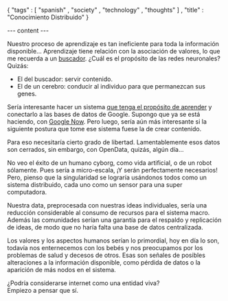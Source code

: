{ "tags" : [
    "spanish"
  , "society"
  , "technology"
  , "thoughts"
  ]
, "title" : "Conocimiento Distribuido"
}

--- content ---

Nuestro proceso de aprendizaje es tan ineficiente para toda la información disponible...
Aprendizaje tiene relación con la asociación de valores,
lo que me recuerda a un [buscador](http://dl.acm.org/citation.cfm?id=1582723).
¿Cuál es el propósito de las redes neuronales? Quizás:

-   El del buscador: servir contenido.
-   El de un cerebro: conducir al individuo para que permanezcan sus genes.

Sería interesante hacer un sistema [que tenga el propósito de aprender](http://en.wikipedia.org/wiki/Machine_learning)
y conectarlo a las bases de datos de Google.
Supongo que ya se está haciendo, con [Google Now](http://www.google.com/landing/now/).
Pero luego, sería aún más interesante si la siguiente postura que tome ese sistema
fuese la de crear contenido.

Para eso necesitaría cierto grado de libertad.
Lamentablemente esos datos son cerrados,
sin embargo, con OpenData, quizás, algún día...

No veo el éxito de un humano cyborg,
como vida artificial, o de un robot sólamente.
Pues sería a micro-escala, ¡Y serán perfectamente necesarios!
Pero, pienso que la singularidad se lograría usándonos todos como un sistema distribuido,
cada uno como un sensor para una super computadora.

Nuestra data, preprocesada con nuestras ideas individuales,
sería una reducción considerable al consumo de recursos
para el sistema macro.
Además las comunidades serían una garantía
para el respaldo y replicación de ideas,
de modo que no haría falta una base de datos centralizada.

Los valores y los aspectos humanos serían lo primordial,
hoy en día lo son, todavía nos enternecemos con los bebés
y nos preocupamos por los problemas de salud y decesos de otros.
Esas son señales de posibles alteraciones a la información disponible,
como pérdida de datos o la aparición de más nodos en el sistema.

¿Podría considerarse internet como una entidad viva?  
Empiezo a pensar que sí.
